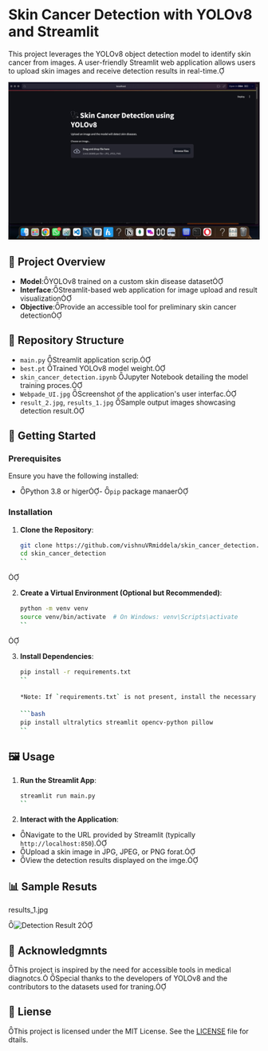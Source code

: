 # Skin Cancer Detection with YOLOv8 and Streamlit

This project leverages the YOLOv8 object detection model to identify skin cancer from images. A user-friendly Streamlit web application allows users to upload skin images and receive detection results in real-time.

![Webpage UI](Webpade_UI.jpg)

## 🧠 Project Overview

- **Model**:YOLOv8 trained on a custom skin disease dataset
- **Interface**:Streamlit-based web application for image upload and result visualization
- **Objective**:Provide an accessible tool for preliminary skin cancer detection

## 📁 Repository Structure

- `main.py` Streamlit application scrip.
- `best.pt` Trained YOLOv8 model weight.
- `skin_cancer_detection.ipynb` Jupyter Notebook detailing the model training proces.
- `Webpade_UI.jpg` Screenshot of the application's user interfac.
- `result_2.jpg`, `results_1.jpg` Sample output images showcasing detection result.

## 🚀 Getting Started

### Prerequisites

Ensure you have the following installed:
- Python 3.8 or higer- `pip` package manaer

### Installation

1. **Clone the Repository**:

   ```bash
   git clone https://github.com/vishnuVRmiddela/skin_cancer_detection.git
   cd skin_cancer_detection
   ``


2. **Create a Virtual Environment (Optional but Recommended)**:

   ```bash
   python -m venv venv
   source venv/bin/activate  # On Windows: venv\Scripts\activate
   ``


3. **Install Dependencies**:

   ```bash
   pip install -r requirements.txt
   ``

   *Note: If `requirements.txt` is not present, install the necessary packages manually:*

   ```bash
   pip install ultralytics streamlit opencv-python pillow
   ``

## 🖼️ Usage

1. **Run the Streamlit App**:

   ```bash
   streamlit run main.py
   ``

2. **Interact with the Application**:

  - Navigate to the URL provided by Streamlit (typically `http://localhost:850`).
  - Upload a skin image in JPG, JPEG, or PNG forat.
  - View the detection results displayed on the imge.

## 📊 Sample Resuts

results_1.jpg

![Detection Result 2](result_2jpg)

## 📝 Acknowledgmnts

This project is inspired by the need for accessible tools in medical diagnotcs. Special thanks to the developers of YOLOv8 and the contributors to the datasets used for traning.

## 📄 Liense

This project is licensed under the MIT License. See the [LICENSE](LICENSE) file for dtails.
